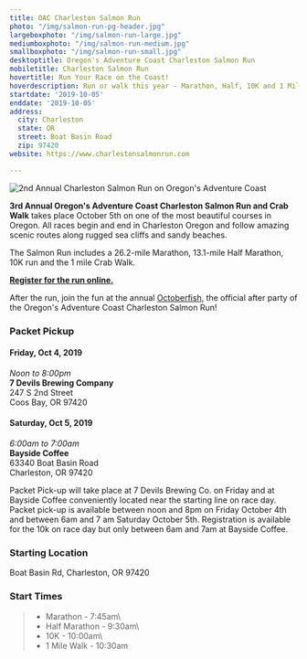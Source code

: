 ```yaml
---
title: OAC Charleston Salmon Run
photo: "/img/salmon-run-pg-header.jpg"
largeboxphoto: "/img/salmon-run-large.jpg"
mediumboxphoto: "/img/salmon-run-medium.jpg"
smallboxphoto: "/img/salmon-run-small.jpg"
desktoptitle: Oregon's Adventure Coast Charleston Salmon Run
mobiletitle: Charleston Salmon Run
hovertitle: Run Your Race on the Coast!
hoverdescription: Run or walk this year - Marathon, Half, 10K and 1 Mile Crab Walk!
startdate: '2019-10-05'
enddate: '2019-10-05'
address:
  city: Charleston
  state: OR
  street: Boat Basin Road
  zip: 97420
website: https://www.charlestonsalmonrun.com

---
```

![2nd Annual Charleston Salmon Run on Oregon's Adventure Coast](/img/salmon-run-695x322.jpg)

**3rd Annual Oregon's Adventure Coast Charleston Salmon Run and Crab Walk** takes place October 5th on one of the most beautiful courses in Oregon.  All races begin and end in Charleston Oregon and follow amazing scenic routes along rugged sea cliffs and sandy beaches.

The Salmon Run includes a 26.2-mile Marathon, 13.1-mile Half Marathon, 10K run and the 1 mile Crab Walk.

[**Register for the run online.**](https://endurancecui.active.com/new/events/59229051/select-race?_p=5139225389165294&e4q=f1854eb8-6eb2-431e-8e5d-2e8010ddaf7f&e4p=d8a9b909-9b9a-47e1-b9d5-b89d46916554&e4ts=1566414896&e4c=active&e4e=snawe00000000&e4rt=Safetynet&e4h=a64c2a1cb66cf0969dbfe13d35027597)

After the run, join the fun at the annual [Octoberfish](https://oregonsadventurecoast.com/event/octoberfish), the official after party of the Oregon's Adventure Coast Charleston Salmon Run!

### Packet Pickup

#### Friday, Oct 4, 2019

_Noon to 8:00pm_  
**7 Devils Brewing Company**  
247 S 2nd Street  
Coos Bay, OR 97420

#### Saturday, Oct 5, 2019

_6:00am to 7:00am_  
**Bayside Coffee**  
63340 Boat Basin Road  
Charleston, OR 97420

Packet Pick-up will take place at 7 Devils Brewing Co. on Friday and at Bayside Coffee conveniently located near the starting line on race day. Packet pick-up is available between noon and 8pm on Friday October 4th and between 6am and 7 am Saturday October 5th. Registration is available for the 10k on race day but only between 6am and 7am at Bayside Coffee.

### Starting Location

Boat Basin Rd, Charleston, OR 97420

### Start Times

> * Marathon - 7:45am\\
> * Half Marathon - 9:30am\\
> * 10K - 10:00am\\
> * 1 Mile Walk - 10:30am